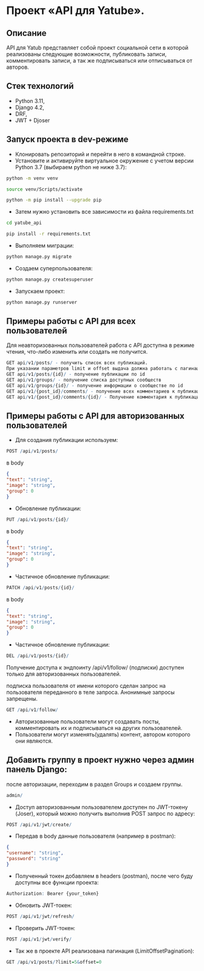 # Проект «API для Yatube».

## Описание

API для Yatub представляет собой проект социальной сети в которой реализованы следующие возможности,
публиковать записи, комментировать записи, а так же подписываться или отписываться от авторов.

## Стек технологий

* Python 3.11,
* Django 4.2,
* DRF,
* JWT + Djoser

## Запуск проекта в dev-режиме

- Клонировать репозиторий и перейти в него в командной строке.
- Установите и активируйте виртуальное окружение c учетом версии Python 3.7 (выбираем python не ниже 3.7):

```bash
python -m venv venv
```

```bash
source venv/Scripts/activate
```

```bash
python -m pip install --upgrade pip
```

- Затем нужно установить все зависимости из файла requirements.txt

```bash
cd yatube_api
```

```bash
pip install -r requirements.txt
```

- Выполняем миграции:

```bash
python manage.py migrate
```

- Создаем суперпользователя:

```bash
python manage.py createsuperuser
```

- Запускаем проект:

```bash
python manage.py runserver
```

## Примеры работы с API для всех пользователей

Для неавторизованных пользователей работа с API доступна в режиме чтения, что-либо изменить или создать не получится.

```r
GET api/v1/posts/ - получить список всех публикаций.
При указании параметров limit и offset выдача должна работать с пагинацией
GET api/v1/posts/{id}/ - получение публикации по id
GET api/v1/groups/ - получение списка доступных сообществ
GET api/v1/groups/{id}/ - получение информации о сообществе по id
GET api/v1/{post_id}/comments/ - получение всех комментариев к публикации
GET api/v1/{post_id}/comments/{id}/ - Получение комментария к публикации по id
```

## Примеры работы с API для авторизованных пользователей

- Для создания публикации используем:

```r
POST /api/v1/posts/
```

в body

```json
{
"text": "string",
"image": "string",
"group": 0
}
```

- Обновление публикации:

```r
PUT /api/v1/posts/{id}/
```

в body

```json
{
"text": "string",
"image": "string",
"group": 0
}
```

- Частичное обновление публикации:

```r
PATCH /api/v1/posts/{id}/
```

в body

```json
{
"text": "string",
"image": "string",
"group": 0
}
```

- Частичное обновление публикации:

```r
DEL /api/v1/posts/{id}/
```

Получение доступа к эндпоинту /api/v1/follow/ (подписки) доступен только для авторизованных пользователей.

подписка пользователя от имени которого сделан запрос на пользователя переданного в теле запроса. Анонимные запросы запрещены.

```r
GET /api/v1/follow/
```

- Авторизованные пользователи могут создавать посты, комментировать их и подписываться на других пользователей.
- Пользователи могут изменять(удалять) контент, автором которого они являются.

## Добавить группу в проект нужно через админ панель Django:

после авторизации, переходим в раздел Groups и создаем группы.

```r
admin/
```

- Доступ авторизованным пользователем доступен по JWT-токену (Joser), который можно получить выполнив POST запрос по адресу:

```r
POST /api/v1/jwt/create/
```

- Передав в body данные пользователя (например в postman):

```json
{
"username": "string",
"password": "string"
}
```

- Полученный токен добавляем в headers (postman), после чего буду доступны все функции проекта:

```r
Authorization: Bearer {your_token}
```

- Обновить JWT-токен:

```r
POST /api/v1/jwt/refresh/
```

- Проверить JWT-токен:

```r
POST /api/v1/jwt/verify/
```

- Так же в проекте API реализована пагинация (LimitOffsetPagination):

```r
GET /api/v1/posts/?limit=5&offset=0
```